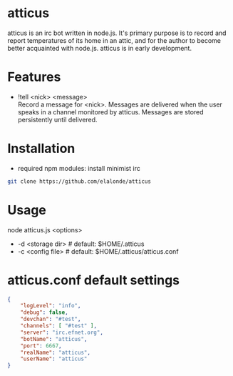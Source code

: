 atticus
====

atticus is an irc bot written in node.js. It's primary purpose is to record and report temperatures of its home in an attic, and for the author to become better acquainted with node.js. atticus is in early development.

Features
========
* !tell \<nick\> \<message\><br /> 
  Record a message for \<nick\>. Messages are delivered when the user speaks in a channel monitored by atticus. Messages are stored persistently until delivered.

Installation
==========
* required npm modules: install minimist irc

``` sh
git clone https://github.com/elalonde/atticus
```

Usage
====
node atticus.js \<options\>
* -d \<storage dir\> # default: $HOME/.atticus
* -c \<config file\> # default: $HOME/.atticus/atticus.conf

atticus.conf default settings
====
``` json
{
    "logLevel": "info",
    "debug": false,
    "devchan": "#test",
    "channels": [ "#test" ],
    "server": "irc.efnet.org",
    "botName": "atticus",
    "port": 6667,
    "realName": "atticus",
    "userName": "atticus"
}

